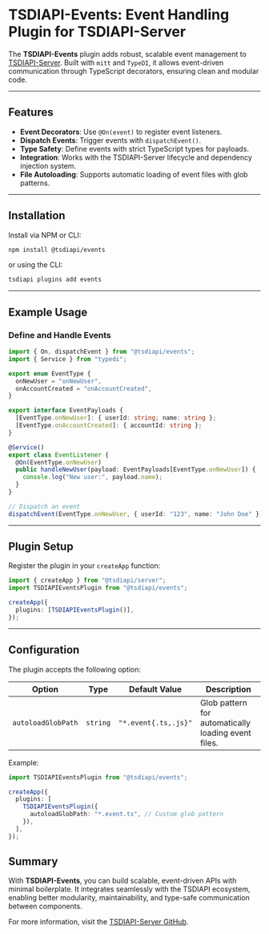 # TSDIAPI-Events: Event Handling Plugin for TSDIAPI-Server

The **TSDIAPI-Events** plugin adds robust, scalable event management to [TSDIAPI-Server](https://github.com/unbywyd/tsdiapi-server). Built with `mitt` and `TypeDI`, it allows event-driven communication through TypeScript decorators, ensuring clean and modular code.

---

## Features

- **Event Decorators**: Use `@On(event)` to register event listeners.
- **Dispatch Events**: Trigger events with `dispatchEvent()`.
- **Type Safety**: Define events with strict TypeScript types for payloads.
- **Integration**: Works with the TSDIAPI-Server lifecycle and dependency injection system.
- **File Autoloading**: Supports automatic loading of event files with glob patterns.

---

## Installation

Install via NPM or CLI:

```bash
npm install @tsdiapi/events
```

or using the CLI:

```bash
tsdiapi plugins add events
```

---

## Example Usage

### Define and Handle Events

```typescript
import { On, dispatchEvent } from "@tsdiapi/events";
import { Service } from "typedi";

export enum EventType {
  onNewUser = "onNewUser",
  onAccountCreated = "onAccountCreated",
}

export interface EventPayloads {
  [EventType.onNewUser]: { userId: string; name: string };
  [EventType.onAccountCreated]: { accountId: string };
}

@Service()
export class EventListener {
  @On(EventType.onNewUser)
  public handleNewUser(payload: EventPayloads[EventType.onNewUser]) {
    console.log("New user:", payload.name);
  }
}

// Dispatch an event
dispatchEvent(EventType.onNewUser, { userId: "123", name: "John Doe" });
```

---

## Plugin Setup

Register the plugin in your `createApp` function:

```typescript
import { createApp } from "@tsdiapi/server";
import TSDIAPIEventsPlugin from "@tsdiapi/events";

createApp({
  plugins: [TSDIAPIEventsPlugin()],
});
```

---

## Configuration

The plugin accepts the following option:

| Option             | Type     | Default Value        | Description                                         |
| ------------------ | -------- | -------------------- | --------------------------------------------------- |
| `autoloadGlobPath` | `string` | `"*.event{.ts,.js}"` | Glob pattern for automatically loading event files. |

Example:

```typescript
import TSDIAPIEventsPlugin from "@tsdiapi/events";

createApp({
  plugins: [
    TSDIAPIEventsPlugin({
      autoloadGlobPath: "*.event.ts", // Custom glob pattern
    }),
  ],
});
```

## Summary

With **TSDIAPI-Events**, you can build scalable, event-driven APIs with minimal boilerplate. It integrates seamlessly with the TSDIAPI ecosystem, enabling better modularity, maintainability, and type-safe communication between components.

For more information, visit the [TSDIAPI-Server GitHub](https://github.com/unbywyd/tsdiapi-server).
